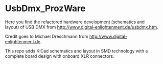 # UsbDmx_ProzWare

Here you find the refactored hardware development (schematics and layout) of USB DMX from http://www.digital-enlightenment.de/usbdmx.htm.

Credit goes to Michael Dreschmann from http://www.digital-enlightenment.de.

This repo adds KiCad schematics and layout in SMD technology with a complete board design with onboard XLR connectors.
